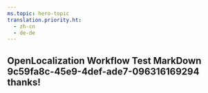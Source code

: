 ```yaml
---
ms.topic: hero-topic
translation.priority.ht: 
  - zh-cn
  - de-de
---
```

## OpenLocalization Workflow Test MarkDown 9c59fa8c-45e9-4def-ade7-096316169294 thanks!
